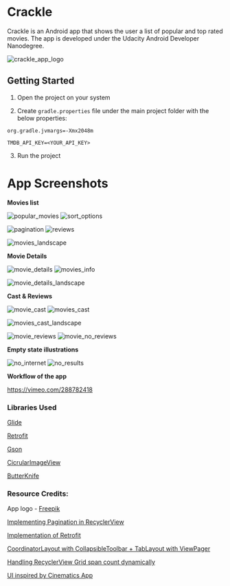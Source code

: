 # Crackle

Crackle is an Android app that shows the user a list of popular and top rated movies. The app is developed under the Udacity Android Developer Nanodegree.

![crackle_app_logo](https://user-images.githubusercontent.com/5392993/45242706-a8efc500-b30e-11e8-80b3-47aa9b6a777e.jpg)

## Getting Started
1. Open the project on your system

2. Create `gradle.properties` file under the main project folder with the below properties:

`org.gradle.jvmargs=-Xmx2048m`

`TMDB_API_KEY=<YOUR_API_KEY>`

3. Run the project

# App Screenshots

**Movies list**

![popular_movies](https://user-images.githubusercontent.com/5392993/45239860-590c0080-b304-11e8-82b5-4f33c2e00a68.jpg) ![sort_options](https://user-images.githubusercontent.com/5392993/45239861-590c0080-b304-11e8-937d-054c0b82c19c.jpg)

![pagination](https://user-images.githubusercontent.com/5392993/45239859-58736a00-b304-11e8-84d2-74cfb89f0c58.jpg) ![reviews](https://user-images.githubusercontent.com/5392993/45242258-f5d29c00-b30c-11e8-9cd7-a96759c20d01.png)

![movies_landscape](https://user-images.githubusercontent.com/5392993/45239854-56111000-b304-11e8-98f1-457362147f40.jpg) 

**Movie Details**

![movie_details](https://user-images.githubusercontent.com/5392993/45239844-54474c80-b304-11e8-8836-706d6a43692a.jpg) ![movies_info](https://user-images.githubusercontent.com/5392993/45239852-56111000-b304-11e8-9022-7a1353cf3b72.jpg)

![movie_details_landscape](https://user-images.githubusercontent.com/5392993/45239845-54474c80-b304-11e8-9f83-e5603fb4da81.jpg)

**Cast & Reviews**

![movie_cast](https://user-images.githubusercontent.com/5392993/45239843-54474c80-b304-11e8-933e-f1a77fec994a.jpg) ![movies_cast](https://user-images.githubusercontent.com/5392993/45239850-55787980-b304-11e8-8653-7aa4b584d2b1.jpg)

![movies_cast_landscape](https://user-images.githubusercontent.com/5392993/45239851-55787980-b304-11e8-801d-a415975e602f.jpg)

![movie_reviews](https://user-images.githubusercontent.com/5392993/45239849-54dfe300-b304-11e8-878c-578e78affd04.jpg) ![movie_no_reviews](https://user-images.githubusercontent.com/5392993/45239847-54dfe300-b304-11e8-9a83-112287f9dee2.jpg)

**Empty state illustrations**

![no_internet](https://user-images.githubusercontent.com/5392993/45239855-56a9a680-b304-11e8-918c-556d0ff7d98c.jpg) ![no_results](https://user-images.githubusercontent.com/5392993/45239858-57423d00-b304-11e8-9d41-5acece93808a.jpg)


**Workflow of the app**

https://vimeo.com/288782418

### Libraries Used
<a href="https://bumptech.github.io/glide/">Glide</a>

<a href="https://square.github.io/retrofit/">Retrofit</a>

<a href="https://github.com/google/gson">Gson</a>

<a href="https://github.com/hdodenhof/CircleImageView">CicrularImageView</a>

<a href="https://github.com/JakeWharton/butterknife">ButterKnife</a>


### Resource Credits:
App logo - <a href="https://www.freepik.com/free-photos-vectors/logo">Freepik</a>

<a href="https://blog.iamsuleiman.com/android-pagination-tutorial-getting-started-recyclerview/">Implementing Pagination in RecyclerView</a>

<a href="https://futurestud.io/tutorials/retrofit-getting-started-and-android-client">Implementation of Retrofit</a>

<a href="https://www.loopwiki.com/ui-ux-design/android-coordinatorlayout-examples/">CoordinatorLayout with CollapsibleToolbar + TabLayout with ViewPager</a>

<a href="https://stackoverflow.com/a/38472370/8342168">Handling RecyclerView Grid span count dynamically</a>

<a href="https://www.themoviedb.org/apps/585fdb2c92514115d301e7f8?language=en-US">UI inspired by Cinematics App</a>

